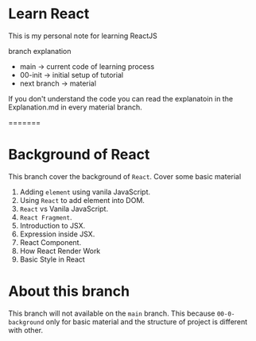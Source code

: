 
# Learn React
This is my personal note for learning ReactJS

branch explanation
* main &rarr; current code of learning process
* 00-init &rarr; initial setup of tutorial
* next branch &rarr; material

If you don't understand the code you can read the explanatoin in the Explanation.md in every material branch.

=======
# Background of React

This branch cover the background of `React`. Cover some basic material

1. Adding `element` using vanila JavaScript.
2. Using `React` to add element into DOM.
3. `React` vs Vanila JavaScript.
4. `React Fragment`.
5. Introduction to JSX.
6. Expression inside JSX.
7. React Component.
8. How React Render Work
9. Basic Style in React

# About this branch

This branch will not available on the `main` branch. This because `00-0-background`
only for basic material and the structure of project is different with other.
